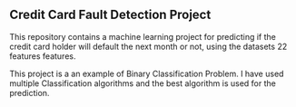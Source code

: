## Credit Card Fault Detection Project
This repository contains a machine learning project for predicting if the credit card holder will default the next month or not, using the datasets 22 features features.

This project is a an example of Binary Classification Problem. I have used multiple Classification algorithms and the best algorithm is used for the prediction.
